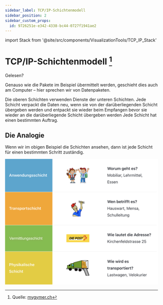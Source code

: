 ```yaml
---
sidebar_label: TCP/IP-Schichtenmodell
sidebar_position: 2
sidebar_custom_props:
  id: 9726251e-e342-4338-bc44-0727f1941ae2
---
```


import Stack from '@site/src/components/VisualizationTools/TCP_IP_Stack'

# TCP/IP-Schichtenmodell [^1]

<Answer type="state" webKey="ca2e69ab-8efb-4e57-b235-c4c564cab7f5">
Gelesen?
</Answer><br />

Genauso wie die Pakete im Beispiel übermittelt werden, geschieht dies auch am Computer – hier sprechen wir von Datenpaketen.

Die oberen Schichten verwenden Dienste der unteren Schichten.
Jede Schicht verpackt die Daten neu, wenn sie von der darüberliegenden Schicht übergeben werden und entpackt sie wieder beim Empfangen bevor sie wieder an die darüberliegende Schicht übergeben werden
Jede Schicht hat einen bestimmten Auftrag.

<Stack />

## Die Analogie

Wenn wir im obigen Beispiel die Schichten ansehen, dann ist jede Schicht für einen bestimmten Schritt zuständig.

![](./img/0b-schichtenmodell-analogie.png)


[^1]: Quelle: [mygymer.ch](https://informatik.mygymer.ch/g23c/008.rechnernetze-kommunikation/02.tcp-ip.html)
